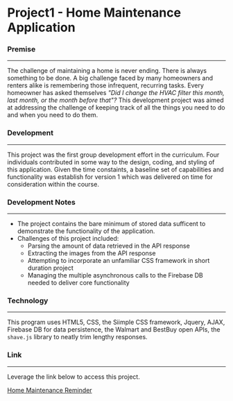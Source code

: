 # Project1 - Home Maintenance Application

### Premise
---
The challenge of maintaining a home is never ending.  There is always something to be done.  A big challenge faced by many homeowners and renters alike is remembering those infrequent, recurring tasks.  Every homeowner has asked themselves *"Did I change the HVAC filter this month, last month, or the month before that"?*  This development project was aimed at addressing the challenge of keeping track of all the things you need to do and when you need to do them.


### Development
---
This project was the first group development effort in the curriculum.  Four individuals contributed in some way to the design, coding, and styling of this application.  Given the time constaints, a baseline set of capabilities and functionality was establish for version 1 which was delivered on time for consideration within the course.


### Development Notes
---
- The project contains the bare minimum of stored data sufficent to demonstrate the functionality of the application.  
- Challenges of this project included:
  - Parsing the amount of data retrieved in the API response
  - Extracting the images from the API response
  - Attempting to incorporate an unfamiliar CSS framework in short duration project
  - Managing the multiple asynchronous calls to the Firebase DB needed to deliver core functionality


### Technology
---
This program uses HTML5, CSS, the Siimple CSS framework, Jquery, AJAX, Firebase DB for data persistence, the Walmart and BestBuy open APIs, the `shave.js` library to neatly trim lengthy responses.  


### Link
---
Leverage the link below to access this project.

[Home Maintenance Reminder](https://steven-m-carpenter.github.io/HomeMaintenance/)
